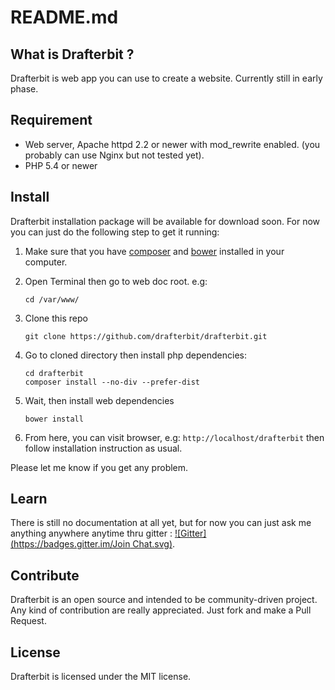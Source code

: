 README.md
=========
What is Drafterbit ?
--------------------
Drafterbit is web app you can use to create a website. Currently still in early phase.

Requirement
-----------
- Web server, Apache httpd 2.2 or newer with mod_rewrite enabled. (you probably can use Nginx but not tested yet).
- PHP 5.4 or newer

Install
-------
Drafterbit installation package will be available for download soon. For now you can just do the following step to get it running:

1. Make sure that you have [composer](https://getcomposer.org/) and [bower](https://bower.io/) installed in your computer.
2. Open Terminal then go to web doc root. e.g:
    ```shell
    cd /var/www/
    ```
    
3. Clone this repo
    ```shell
    git clone https://github.com/drafterbit/drafterbit.git
    ```
    
4. Go to cloned directory then install php dependencies:
    ```shell
    cd drafterbit
    composer install --no-div --prefer-dist
    ```
    
5. Wait, then install web dependencies
    ```shell
    bower install
    ```
    
6. From here, you can visit browser, e.g: `http://localhost/drafterbit` then follow installation instruction as usual.

Please let me know if you get any problem.

Learn
-------------
There is still no documentation at all yet, but for now you can just ask me anything anywhere anytime thru gitter : [![Gitter](https://badges.gitter.im/Join Chat.svg)](https://gitter.im/drafterbit/drafterbit?utm_source=badge&utm_medium=badge&utm_campaign=pr-badge&utm_content=badge).

Contribute
----------
Drafterbit is an open source and intended to be community-driven project. Any kind of contribution are really appreciated. Just fork and make a Pull Request.

License
-------
Drafterbit is licensed under the MIT license.